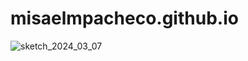 # misaelmpacheco.github.io

![sketch_2024_03_07](https://github.com/MisaelMPacheco/misaelmpacheco.github.io/assets/162715802/3e9b9ce6-0d0f-4c70-9b5d-923dc161fda0)
